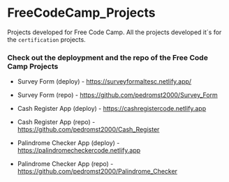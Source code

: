 # FreeCodeCamp_Projects
Projects developed for Free Code Camp.
All the projects developed it´s for the `certification` projects.

### Check out the deploypment and the repo of the Free Code Camp Projects

* Survey Form (deploy) - https://surveyformaltesc.netlify.app/
* Survey Form (repo) - https://github.com/pedromst2000/Survey_Form

* Cash Register App (deploy) - https://cashregistercode.netlify.app
* Cash Register App (repo) - https://github.com/pedromst2000/Cash_Register

* Palindrome Checker App (deploy) - https://palindromecheckercode.netlify.app
* Palindrome Checker App (repo) - https://github.com/pedromst2000/Palindrome_Checker
